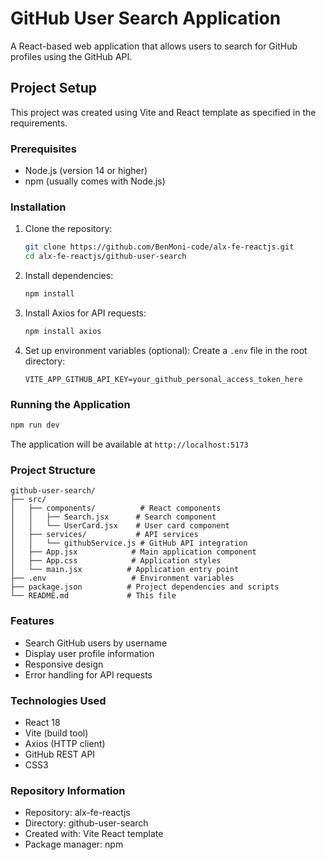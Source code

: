 # GitHub User Search Application

A React-based web application that allows users to search for GitHub profiles using the GitHub API.

## Project Setup

This project was created using Vite and React template as specified in the requirements.

### Prerequisites

- Node.js (version 14 or higher)
- npm (usually comes with Node.js)

### Installation

1. Clone the repository:
   ```bash
   git clone https://github.com/BenMoni-code/alx-fe-reactjs.git
   cd alx-fe-reactjs/github-user-search
   ```

2. Install dependencies:
   ```bash
   npm install
   ```

3. Install Axios for API requests:
   ```bash
   npm install axios
   ```

4. Set up environment variables (optional):
   Create a `.env` file in the root directory:
   ```
   VITE_APP_GITHUB_API_KEY=your_github_personal_access_token_here
   ```

### Running the Application

```bash
npm run dev
```

The application will be available at `http://localhost:5173`

### Project Structure

```
github-user-search/
├── src/
│   ├── components/          # React components
│   │   ├── Search.jsx      # Search component
│   │   └── UserCard.jsx    # User card component
│   ├── services/           # API services
│   │   └── githubService.js # GitHub API integration
│   ├── App.jsx            # Main application component
│   ├── App.css            # Application styles
│   └── main.jsx          # Application entry point
├── .env                   # Environment variables
├── package.json          # Project dependencies and scripts
└── README.md             # This file
```

### Features

- Search GitHub users by username
- Display user profile information
- Responsive design
- Error handling for API requests

### Technologies Used

- React 18
- Vite (build tool)
- Axios (HTTP client)
- GitHub REST API
- CSS3

### Repository Information

- Repository: alx-fe-reactjs
- Directory: github-user-search
- Created with: Vite React template
- Package manager: npm
